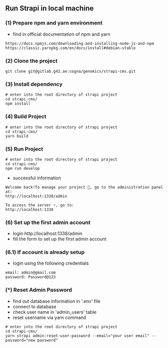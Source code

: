 ## Run Strapi in local machine

### (1) Prepare npm and yarn environment

- find in official documentation of npm and yarn

```
https://docs.npmjs.com/downloading-and-installing-node-js-and-npm
https://classic.yarnpkg.com/en/docs/install#debian-stable
```

### (2) Clone the project

```
git clone git@gitlab.g42.ae:cogna/genomics/strapi-cms.git
```

### (3) Install dependency

```
# enter into the root directory of strapi project
cd strapi-cms/
npm install
```

### (4) Build Project

```
# enter into the root directory of strapi project
cd strapi-cms/
yarn build
```

### (5) Run Project

```
# enter into the root directory of strapi project
cd strapi-cms/
npm run develop
```

- successful information

```
Welcome back!To manage your project 🚀, go to the administration panel at:
http://localhost:1338/admin

To access the server ⚡️, go to:
http://localhost:1338
```

### (6) Set up the first admin account

- login http://localhost:1338/admin
- fill the form to set up the first admin account

### (6.1) If account is already setup

- login using the following credentials

```
email: admin@gmail.com
password: Password@123
```

### (\*) Reset Admin Password

- find out database information in '.env' file
- connect to database
- check user name in 'admin_users' table
- reset username via yarn command

```
# enter into the root directory of strapi project
cd strapi-cms/
yarn strapi admin:reset-user-password --email="your user email" --password="new password"
```

